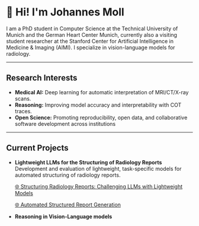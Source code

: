 # 👋 Hi! I'm Johannes Moll

I am a PhD student in Computer Science at the Technical University of Munich and the German Heart Center Munich, currently also a visiting student researcher at the Stanford Center for Artificial Intelligence in Medicine & Imaging (AIMI). I specialize in vision-language models for radiology.

---

## Research Interests

- **Medical AI:** Deep learning for automatic interpretation of MRI/CT/X-ray scans. 
- **Reasoning:**  Improving model accuracy and interpretability with COT traces.
- **Open Science:** Promoting reproducibility, open data, and collaborative software development across institutions

---

## Current Projects

- **Lightweight LLMs for the Structuring of Radiology Reports**  
  Development and evaluation of lightweight, task-specific models for automated structuring of radiology reports.
  
  [🌐 Structuring Radiology Reports: Challenging LLMs with Lightweight Models](https://stanford-aimi.github.io/structuring.html)
  
  [🌐 Automated Structured Report Generation](https://stanford-aimi.github.io/srrg.html)
- **Reasoning in Vision-Language models**  

